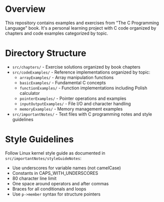 
# Overview

This repository contains examples and exercises from "The C Programming Language" book. It's a personal learning project with C code organized by chapters and code examples categorized by topic.

# Directory Structure

- `src/chapters/` - Exercise solutions organized by book chapters
- `src/codeExamples/` - Reference implementations organized by topic:
  - `arrayExamples/` - Array manipulation functions
  - `basicExamples/` - Fundamental C concepts
  - `functionExamples/` - Function implementations including Polish calculator
  - `pointerExamples/` - Pointer operations and examples
  - `inputOutputExamples/` - File I/O and character handling
  - `memoryExamples/` - Memory management examples
- `src/importantNotes/` - Text files with C programming notes and style guidelines

# Style Guidelines

Follow Linux kernel style guide as documented in `src/importantNotes/styleGuideNotes`:
- Use underscores for variable names (not camelCase)
- Constants in CAPS_WITH_UNDERSCORES
- 80 character line limit
- One space around operators and after commas
- Braces for all conditionals and loops
- Use `p->member` syntax for structure pointers

